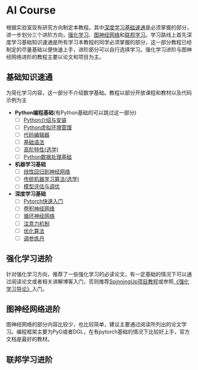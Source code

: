 

# AI Course
根据实验室现有研究方向制定本教程。其中[深度学习基础速通](https://github.com/UNIC-Lab/AI_Course/tree/main/%E5%9F%BA%E7%A1%80%E7%9F%A5%E8%AF%86%E9%80%9F%E9%80%9A)是必须掌握的部分，进一步划分三个进阶方向，[强化学习](https://github.com/UNIC-Lab/AI_Course/tree/main/%E5%9F%BA%E7%A1%80%E7%9F%A5%E8%AF%86%E9%80%9F%E9%80%9A)、[图神经网络](https://github.com/UNIC-Lab/AI_Course/tree/main/%E5%9F%BA%E7%A1%80%E7%9F%A5%E8%AF%86%E9%80%9F%E9%80%9A)和[联邦学习](https://github.com/UNIC-Lab/AI_Course/tree/main/%E5%9F%BA%E7%A1%80%E7%9F%A5%E8%AF%86%E9%80%9F%E9%80%9A)。学习路线上首先深度学习基础知识速通是所有学习本教程的同学必须掌握的部分，这一部分教程已经制定的尽量基础以便快速上手，进阶部分可以自行选择学习。强化学习进阶与图神经网络进阶的教程主要以论文和项目为主。

## 基础知识速通
为简化学习内容，这一部分不介绍数学基础。教程以部分开放课程和教材以及代码示例为主
- **Python编程基础**(有Python基础的可以跳过这一部分)
  - [ ] [Python介绍与安装](https://github.com/UNIC-Lab/AI_Course/tree/main/%E5%9F%BA%E7%A1%80%E7%9F%A5%E8%AF%86%E9%80%9F%E9%80%9A/Python%E6%95%99%E7%A8%8B#python%E4%BB%8B%E7%BB%8D%E4%B8%8E%E5%AE%89%E8%A3%85)
  - [ ] [Python虚拟环境管理](https://github.com/UNIC-Lab/AI_Course/tree/main/%E5%9F%BA%E7%A1%80%E7%9F%A5%E8%AF%86%E9%80%9F%E9%80%9A/Python%E6%95%99%E7%A8%8B#python%E8%99%9A%E6%8B%9F%E7%8E%AF%E5%A2%83%E7%AE%A1%E7%90%86)
  - [ ] [代码编辑器](https://github.com/UNIC-Lab/AI_Course/tree/main/%E5%9F%BA%E7%A1%80%E7%9F%A5%E8%AF%86%E9%80%9F%E9%80%9A/Python%E6%95%99%E7%A8%8B#%E4%BB%A3%E7%A0%81%E7%BC%96%E8%BE%91%E5%99%A8)
  - [ ] [基础语法](https://github.com/UNIC-Lab/AI_Course/tree/main/%E5%9F%BA%E7%A1%80%E7%9F%A5%E8%AF%86%E9%80%9F%E9%80%9A/Python%E6%95%99%E7%A8%8B#%E7%AC%AC%E4%B8%80%E9%98%B6%E6%AE%B5%E5%9F%BA%E7%A1%80%E8%AF%AD%E6%B3%95)
  - [ ] [高阶特性(选学)](https://github.com/UNIC-Lab/AI_Course/tree/main/%E5%9F%BA%E7%A1%80%E7%9F%A5%E8%AF%86%E9%80%9F%E9%80%9A/Python%E6%95%99%E7%A8%8B#%E7%AC%AC%E4%BA%8C%E9%98%B6%E6%AE%B5%E9%AB%98%E9%98%B6%E7%89%B9%E6%80%A7)
  - [ ] [Python数据处理基础](https://github.com/UNIC-Lab/AI_Course/tree/main/%E5%9F%BA%E7%A1%80%E7%9F%A5%E8%AF%86%E9%80%9F%E9%80%9A/Python%E6%95%99%E7%A8%8B#%E7%AC%AC%E4%B8%89%E9%98%B6%E6%AE%B5%E6%95%B0%E6%8D%AE%E5%A4%84%E7%90%86)
- **机器学习基础**
  - [ ] [线性回归到神经网络](https://github.com/UNIC-Lab/AI_Course/blob/main/%E5%9F%BA%E7%A1%80%E7%9F%A5%E8%AF%86%E9%80%9F%E9%80%9A/Machine%20Learning%E6%95%99%E7%A8%8B/README.md#%E7%BA%BF%E6%80%A7%E5%9B%9E%E5%BD%92%E5%88%B0%E7%A5%9E%E7%BB%8F%E7%BD%91%E7%BB%9C)
  - [ ] [传统机器学习算法(选学)](https://github.com/UNIC-Lab/AI_Course/blob/main/%E5%9F%BA%E7%A1%80%E7%9F%A5%E8%AF%86%E9%80%9F%E9%80%9A/Machine%20Learning%E6%95%99%E7%A8%8B/README.md#%E4%BC%A0%E7%BB%9F%E6%9C%BA%E5%99%A8%E5%AD%A6%E4%B9%A0%E7%AE%97%E6%B3%95)
  - [ ] [模型评估与调优](https://github.com/UNIC-Lab/AI_Course/blob/main/%E5%9F%BA%E7%A1%80%E7%9F%A5%E8%AF%86%E9%80%9F%E9%80%9A/Machine%20Learning%E6%95%99%E7%A8%8B/README.md#%E6%A8%A1%E5%9E%8B%E8%AF%84%E4%BC%B0%E4%B8%8E%E8%B0%83%E4%BC%98)
- **深度学习基础**
  - [ ] [Pytorch快速入门](https://github.com/UNIC-Lab/AI_Course/tree/main/%E5%9F%BA%E7%A1%80%E7%9F%A5%E8%AF%86%E9%80%9F%E9%80%9A/Deep%20Learning%E6%95%99%E7%A8%8B#pytorch%E5%BF%AB%E9%80%9F%E5%85%A5%E9%97%A8)
  - [ ] [卷积神经网络](https://github.com/UNIC-Lab/AI_Course/tree/main/%E5%9F%BA%E7%A1%80%E7%9F%A5%E8%AF%86%E9%80%9F%E9%80%9A/Deep%20Learning%E6%95%99%E7%A8%8B#%E5%8D%B7%E7%A7%AF%E7%A5%9E%E7%BB%8F%E7%BD%91%E7%BB%9C)
  - [ ] [循环神经网络](https://github.com/UNIC-Lab/AI_Course/tree/main/%E5%9F%BA%E7%A1%80%E7%9F%A5%E8%AF%86%E9%80%9F%E9%80%9A/Deep%20Learning%E6%95%99%E7%A8%8B#%E5%BE%AA%E7%8E%AF%E7%A5%9E%E7%BB%8F%E7%BD%91%E7%BB%9C)
  - [ ] [注意力机制](https://github.com/UNIC-Lab/AI_Course/tree/main/%E5%9F%BA%E7%A1%80%E7%9F%A5%E8%AF%86%E9%80%9F%E9%80%9A/Deep%20Learning%E6%95%99%E7%A8%8B#%E6%B3%A8%E6%84%8F%E5%8A%9B%E6%9C%BA%E5%88%B6)
  - [ ] [优化算法](https://github.com/UNIC-Lab/AI_Course/tree/main/%E5%9F%BA%E7%A1%80%E7%9F%A5%E8%AF%86%E9%80%9F%E9%80%9A/Deep%20Learning%E6%95%99%E7%A8%8B#%E4%BC%98%E5%8C%96%E7%AE%97%E6%B3%95)
  - [ ] [调参炼丹](https://github.com/UNIC-Lab/AI_Course/tree/main/%E5%9F%BA%E7%A1%80%E7%9F%A5%E8%AF%86%E9%80%9F%E9%80%9A/Deep%20Learning%E6%95%99%E7%A8%8B#%E8%B0%83%E5%8F%82%E7%82%BC%E4%B8%B9)

## 强化学习进阶
针对强化学习方向，推荐了一些强化学习的必读论文，有一定基础的情况下可以通过阅读论文或者相关讲解博客入门，否则推荐[SpinningUp项目教程](https://spinningup.qiwihui.com/zh_CN/latest/)或参照[《强化学习导论》](https://rl.qiwihui.com/zh_CN/latest/)入门。
## 图神经网络进阶
图神经网络的部分内容比较少，也比较简单，建议主要通过阅读所列出的论文学习。编程框架主要为PyG或者DGL，在有pytorch基础的情况下比较好上手，官方文档是最好的教材。
## 联邦学习进阶
